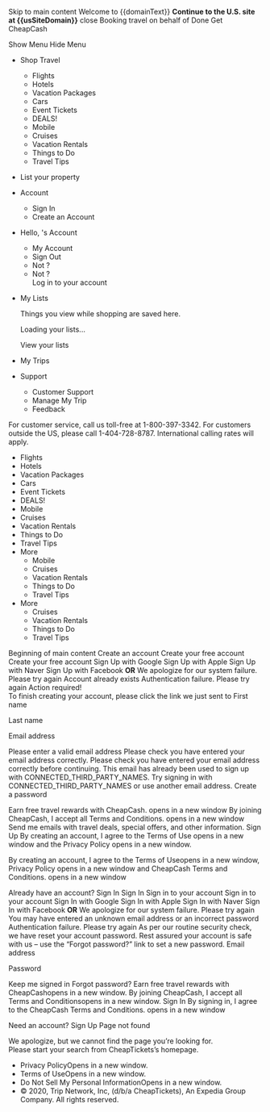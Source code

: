 Skip to main content Welcome to {{domainText}} **Continue to the U.S. site at {{usSiteDomain}}** close Booking travel on behalf of Done Get CheapCash

Show Menu Hide Menu

*   Shop Travel
    *   Flights
    *   Hotels
    *   Vacation Packages
    *   Cars
    *   Event Tickets
    *   DEALS!
    *   Mobile
    *   Cruises
    *   Vacation Rentals
    *   Things to Do
    *   Travel Tips

*   List your property
*   Account
    *   Sign In
    *   Create an Account
*   Hello, 's Account
    *   My Account
    *   Sign Out
    *   Not ?
    *   Not ?  
        Log in to your account
*   My Lists  
    
    Things you view while shopping are saved here.
    
    Loading your lists...
    
    View your lists
*   My Trips
*   Support
    *   Customer Support
    *   Manage My Trip
    *   Feedback

For customer service, call us toll-free at 1-800-397-3342. For customers outside the US, please call 1-404-728-8787. International calling rates will apply.

*   Flights
*   Hotels
*   Vacation Packages
*   Cars
*   Event Tickets
*   DEALS!
*   Mobile
*   Cruises
*   Vacation Rentals
*   Things to Do
*   Travel Tips
*   More
    *   Mobile
    *   Cruises
    *   Vacation Rentals
    *   Things to Do
    *   Travel Tips
*   More
    *   Cruises
    *   Vacation Rentals
    *   Things to Do
    *   Travel Tips

Beginning of main content Create an account Create your free account Create your free account Sign Up with Google Sign Up with Apple Sign Up with Naver Sign Up with Facebook **OR** We apologize for our system failure. Please try again Account already exists Authentication failure. Please try again Action required!  
To finish creating your account, please click the link we just sent to First name

Last name

Email address

Please enter a valid email address Please check you have entered your email address correctly. Please check you have entered your email address correctly before continuing. This email has already been used to sign up with CONNECTED\_THIRD\_PARTY\_NAMES. Try signing in with CONNECTED\_THIRD\_PARTY\_NAMES or use another email address. Create a password

Earn free travel rewards with CheapCash. opens in a new window By joining CheapCash, I accept all Terms and Conditions. opens in a new window Send me emails with travel deals, special offers, and other information. Sign Up By creating an account, I agree to the Terms of Use opens in a new window and the Privacy Policy opens in a new window.

By creating an account, I agree to the Terms of Useopens in a new window, Privacy Policy opens in a new window and CheapCash Terms and Conditions. opens in a new window

Already have an account? Sign In Sign In Sign in to your account Sign in to your account Sign In with Google Sign In with Apple Sign In with Naver Sign In with Facebook **OR** We apologize for our system failure. Please try again You may have entered an unknown email address or an incorrect password Authentication failure. Please try again As per our routine security check, we have reset your account password. Rest assured your account is safe with us – use the “Forgot password?” link to set a new password. Email address

Password

Keep me signed in Forgot password? Earn free travel rewards with CheapCashopens in a new window. By joining CheapCash, I accept all Terms and Conditionsopens in a new window. Sign In By signing in, I agree to the CheapCash Terms and Conditions. opens in a new window

Need an account? Sign Up Page not found

We apologize, but we cannot find the page you’re looking for.  
Please start your search from CheapTickets’s homepage.

*   Privacy PolicyOpens in a new window.
*   Terms of UseOpens in a new window.
*   Do Not Sell My Personal InformationOpens in a new window.
*   © 2020, Trip Network, Inc, (d/b/a CheapTickets), An Expedia Group Company. All rights reserved.